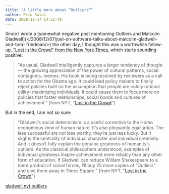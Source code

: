 ```yaml
---
title: "A little more about “Outliers”"
author: Pito Salas
date: 2008-12-17 14:52:48
---
```



Since I wrote a [somewhat negative post mentioning Outliers and Malcolm
Gladwell](</2008/12/07/joel-on-software-talks-about-malcolm-gladwell-and-tom-
friedman/>) the other day, I thought this was a worthwhile follow-up,[ "Lost
in the Crowd" from the New York
Times,](<http://www.nytimes.com/2008/12/16/opinion/16brooks.html?partner=rss&emc=rss>)
which starts sounding positive:

> "As usual, Gladwell intelligently captures a larger tendency of thought —
> the growing appreciation of the power of cultural patterns, social
> contagions, memes. His book is being received by reviewers as a call to
> action for the Obama age. It could lead policy makers to finally reject
> policies built on the assumption that people are coldly rational utility-
> maximizing individuals. It could cause them to focus more on policies that
> foster relationships, social bonds and cultures of achievement." (from NYT,
> "[Lost in the
> Crowd](<http://www.nytimes.com/2008/12/16/opinion/16brooks.html?partner=rss&emc=rss>)")

But in the end, I am not so sure:

> "Gladwell’s social determinism is a useful corrective to the Homo economicus
> view of human nature. It’s also pleasantly egalitarian. The less successful
> are not less worthy, they’re just less lucky. But it slights the centrality
> of individual character and individual creativity. And it doesn’t fully
> explain the genuine greatness of humanity’s outliers. As the classical
> philosophers understood, examples of individual greatness inspire
> achievement more reliably than any other form of education. If Gladwell can
> reduce William Shakespeare to a mere product of social forces, I’ll buy 25
> more copies of “Outliers” and give them away in Times Square." (from NYT,
> "[Lost in the
> Crowd](<http://www.nytimes.com/2008/12/16/opinion/16brooks.html?partner=rss&emc=rss>)")

[gladwell nyt outliers](<http://technorati.com/tag/gladwell%20nyt%20outliers>)


